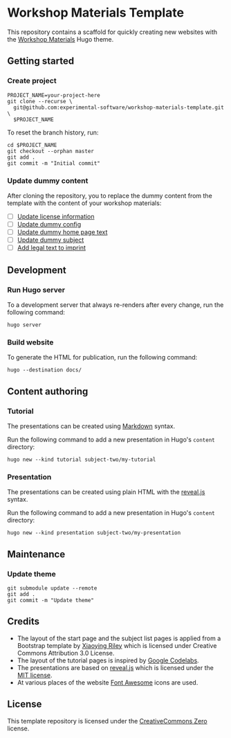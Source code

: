 # Workshop Materials Template

This repository contains a scaffold for quickly creating new websites with the [Workshop Materials](https://github.com/experimental-software/workshop-materials) Hugo theme.

## Getting started

### Create project

```
PROJECT_NAME=your-project-here
git clone --recurse \
  git@github.com:experimental-software/workshop-materials-template.git \
  $PROJECT_NAME
```

To reset the branch history, run:

```
cd $PROJECT_NAME
git checkout --orphan master
git add .
git commit -m "Initial commit"
```

### Update dummy content

After cloning the repository, you to replace the dummy content from the template with the content of your workshop materials:

- [ ] [Update license information](README.md#license)
- [ ] [Update dummy config](config.toml)
- [ ] [Update dummy home page text](content/_index.md)
- [ ] [Update dummy subject](content/subject-one)
- [ ] [Add legal text to imprint](content/imprint.html)

## Development

### Run Hugo server

To a development server that always re-renders after every change, run the following command:

```
hugo server
```

### Build website

To generate the HTML for publication, run the following command:

```
hugo --destination docs/
```

## Content authoring

### Tutorial

The presentations can be created using [Markdown](https://daringfireball.net/projects/markdown/) syntax.

Run the following command to add a new presentation in Hugo's `content` directory:

```
hugo new --kind tutorial subject-two/my-tutorial
```

### Presentation

The presentations can be created using plain HTML with the [reveal.js](https://revealjs.com/) syntax.

Run the following command to add a new presentation in Hugo's `content` directory:

```
hugo new --kind presentation subject-two/my-presentation
```

## Maintenance

### Update theme

```
git submodule update --remote
git add .
git commit -m "Update theme"
```

## Credits

- The layout of the start page and the subject list pages is applied from a Bootstrap template by [Xiaoying Riley](https://themes.3rdwavemedia.com/) which is licensed under Creative Commons Attribution 3.0 License.
- The layout of the tutorial pages is inspired by [Google Codelabs](https://github.com/googlecodelabs/tools).
- The presentations are based on [reveal.js](https://revealjs.com/) which is licensed under the [MIT license](https://github.com/hakimel/reveal.js/blob/master/LICENSE).
- At various places of the website [Font Awesome](https://fontawesome.com/) icons are used.

## License

This template repository is licensed under the [CreativeCommons Zero](https://creativecommons.org/share-your-work/public-domain/cc0/) license.
